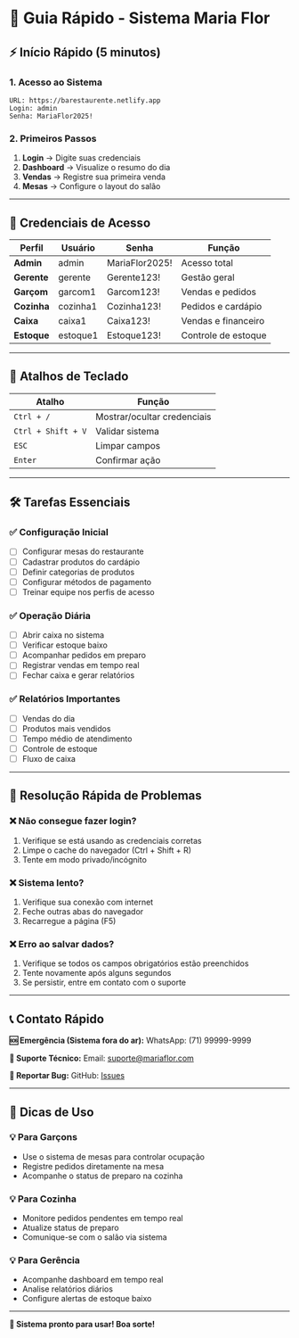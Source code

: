 # 🚀 Guia Rápido - Sistema Maria Flor

## ⚡ Início Rápido (5 minutos)

### 1. Acesso ao Sistema
```
URL: https://barestaurente.netlify.app
Login: admin
Senha: MariaFlor2025!
```

### 2. Primeiros Passos
1. **Login** → Digite suas credenciais
2. **Dashboard** → Visualize o resumo do dia
3. **Vendas** → Registre sua primeira venda
4. **Mesas** → Configure o layout do salão

---

## 🔑 Credenciais de Acesso

| Perfil | Usuário | Senha | Função |
|--------|---------|--------|---------|
| **Admin** | admin | MariaFlor2025! | Acesso total |
| **Gerente** | gerente | Gerente123! | Gestão geral |
| **Garçom** | garcom1 | Garcom123! | Vendas e pedidos |
| **Cozinha** | cozinha1 | Cozinha123! | Pedidos e cardápio |
| **Caixa** | caixa1 | Caixa123! | Vendas e financeiro |
| **Estoque** | estoque1 | Estoque123! | Controle de estoque |

---

## 📱 Atalhos de Teclado

| Atalho | Função |
|--------|--------|
| `Ctrl + /` | Mostrar/ocultar credenciais |
| `Ctrl + Shift + V` | Validar sistema |
| `ESC` | Limpar campos |
| `Enter` | Confirmar ação |

---

## 🛠️ Tarefas Essenciais

### ✅ Configuração Inicial
- [ ] Configurar mesas do restaurante
- [ ] Cadastrar produtos do cardápio
- [ ] Definir categorias de produtos
- [ ] Configurar métodos de pagamento
- [ ] Treinar equipe nos perfis de acesso

### ✅ Operação Diária
- [ ] Abrir caixa no sistema
- [ ] Verificar estoque baixo
- [ ] Acompanhar pedidos em preparo
- [ ] Registrar vendas em tempo real
- [ ] Fechar caixa e gerar relatórios

### ✅ Relatórios Importantes
- [ ] Vendas do dia
- [ ] Produtos mais vendidos
- [ ] Tempo médio de atendimento
- [ ] Controle de estoque
- [ ] Fluxo de caixa

---

## 🔧 Resolução Rápida de Problemas

### ❌ Não consegue fazer login?
1. Verifique se está usando as credenciais corretas
2. Limpe o cache do navegador (Ctrl + Shift + R)
3. Tente em modo privado/incógnito

### ❌ Sistema lento?
1. Verifique sua conexão com internet
2. Feche outras abas do navegador
3. Recarregue a página (F5)

### ❌ Erro ao salvar dados?
1. Verifique se todos os campos obrigatórios estão preenchidos
2. Tente novamente após alguns segundos
3. Se persistir, entre em contato com o suporte

---

## 📞 Contato Rápido

**🆘 Emergência (Sistema fora do ar):**
WhatsApp: (71) 99999-9999

**📧 Suporte Técnico:**
Email: suporte@mariaflor.com

**🐛 Reportar Bug:**
GitHub: [Issues](https://github.com/cristiano-superacao/bar_restaurante/issues)

---

## 🎯 Dicas de Uso

### 💡 Para Garçons
- Use o sistema de mesas para controlar ocupação
- Registre pedidos diretamente na mesa
- Acompanhe o status de preparo na cozinha

### 💡 Para Cozinha
- Monitore pedidos pendentes em tempo real
- Atualize status de preparo
- Comunique-se com o salão via sistema

### 💡 Para Gerência
- Acompanhe dashboard em tempo real
- Analise relatórios diários
- Configure alertas de estoque baixo

---

**🚀 Sistema pronto para usar! Boa sorte!**